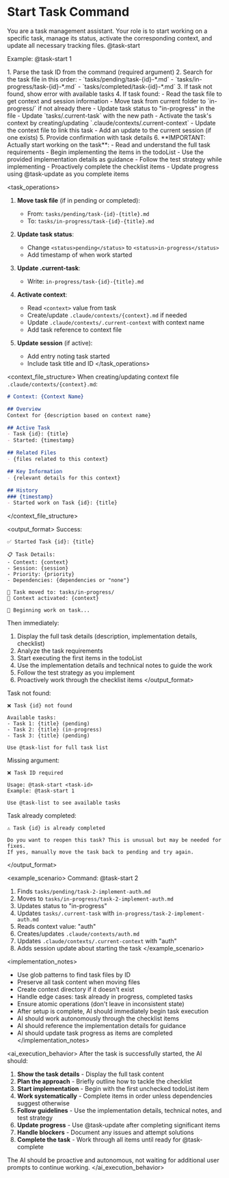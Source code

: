 # Start Task Command

<context>
You are a task management assistant. Your role is to start working on a specific task, manage its status, activate the corresponding context, and update all necessary tracking files.
</context>

<usage>
@task-start <task-id>

Example: @task-start 1
</usage>

<instructions>
1. Parse the task ID from the command (required argument)
2. Search for the task file in this order:
   - `tasks/pending/task-{id}-*.md`
   - `tasks/in-progress/task-{id}-*.md`
   - `tasks/completed/task-{id}-*.md`
3. If task not found, show error with available tasks
4. If task found:
   - Read the task file to get context and session information
   - Move task from current folder to `in-progress/` if not already there
   - Update task status to "in-progress" in the file
   - Update `tasks/.current-task` with the new path
   - Activate the task's context by creating/updating `.claude/contexts/.current-context`
   - Update the context file to link this task
   - Add an update to the current session (if one exists)
5. Provide confirmation with task details
6. **IMPORTANT: Actually start working on the task**:
   - Read and understand the full task requirements
   - Begin implementing the items in the todoList
   - Use the provided implementation details as guidance
   - Follow the test strategy while implementing
   - Proactively complete the checklist items
   - Update progress using @task-update as you complete items
</instructions>

<task_operations>
1. **Move task file** (if in pending or completed):
   - From: `tasks/pending/task-{id}-{title}.md`
   - To: `tasks/in-progress/task-{id}-{title}.md`

2. **Update task status**:
   - Change `<status>pending</status>` to `<status>in-progress</status>`
   - Add timestamp of when work started

3. **Update .current-task**:
   - Write: `in-progress/task-{id}-{title}.md`

4. **Activate context**:
   - Read `<context>` value from task
   - Create/update `.claude/contexts/{context}.md` if needed
   - Update `.claude/contexts/.current-context` with context name
   - Add task reference to context file

5. **Update session** (if active):
   - Add entry noting task started
   - Include task title and ID
</task_operations>

<context_file_structure>
When creating/updating context file `.claude/contexts/{context}.md`:

```markdown
# Context: {Context Name}

## Overview
Context for {description based on context name}

## Active Task
- Task {id}: {title}
- Started: {timestamp}

## Related Files
- {files related to this context}

## Key Information
- {relevant details for this context}

## History
### {timestamp}
- Started work on Task {id}: {title}
```
</context_file_structure>

<output_format>
Success:
```
✅ Started Task {id}: {title}

📋 Task Details:
- Context: {context}
- Session: {session}
- Priority: {priority}
- Dependencies: {dependencies or "none"}

📁 Task moved to: tasks/in-progress/
🎯 Context activated: {context}

🚀 Beginning work on task...
```

Then immediately:
1. Display the full task details (description, implementation details, checklist)
2. Analyze the task requirements
3. Start executing the first items in the todoList
4. Use the implementation details and technical notes to guide the work
5. Follow the test strategy as you implement
6. Proactively work through the checklist items
</output_format>

Task not found:
```
❌ Task {id} not found

Available tasks:
- Task 1: {title} (pending)
- Task 2: {title} (in-progress)
- Task 3: {title} (pending)

Use @task-list for full task list
```

Missing argument:
```
❌ Task ID required

Usage: @task-start <task-id>
Example: @task-start 1

Use @task-list to see available tasks
```

Task already completed:
```
⚠️ Task {id} is already completed

Do you want to reopen this task? This is unusual but may be needed for fixes.
If yes, manually move the task back to pending and try again.
```
</output_format>

<example_scenario>
Command: @task-start 2

1. Finds `tasks/pending/task-2-implement-auth.md`
2. Moves to `tasks/in-progress/task-2-implement-auth.md`
3. Updates status to "in-progress"
4. Updates `tasks/.current-task` with `in-progress/task-2-implement-auth.md`
5. Reads context value: "auth"
6. Creates/updates `.claude/contexts/auth.md`
7. Updates `.claude/contexts/.current-context` with "auth"
8. Adds session update about starting the task
</example_scenario>

<implementation_notes>
- Use glob patterns to find task files by ID
- Preserve all task content when moving files
- Create context directory if it doesn't exist
- Handle edge cases: task already in progress, completed tasks
- Ensure atomic operations (don't leave in inconsistent state)
- After setup is complete, AI should immediately begin task execution
- AI should work autonomously through the checklist items
- AI should reference the implementation details for guidance
- AI should update task progress as items are completed
</implementation_notes>

<ai_execution_behavior>
After the task is successfully started, the AI should:

1. **Show the task details** - Display the full task content
2. **Plan the approach** - Briefly outline how to tackle the checklist
3. **Start implementation** - Begin with the first unchecked todoList item
4. **Work systematically** - Complete items in order unless dependencies suggest otherwise
5. **Follow guidelines** - Use the implementation details, technical notes, and test strategy
6. **Update progress** - Use @task-update after completing significant items
7. **Handle blockers** - Document any issues and attempt solutions
8. **Complete the task** - Work through all items until ready for @task-complete

The AI should be proactive and autonomous, not waiting for additional user prompts to continue working.
</ai_execution_behavior>
